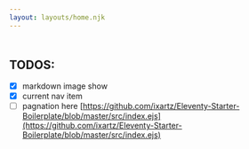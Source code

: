 ```yaml
---
layout: layouts/home.njk
---
```


<div style="margin-top: 50px" />

## TODOS:

- [x] markdown image show
- [x] current nav item
- [ ] pagnation here [https://github.com/ixartz/Eleventy-Starter-Boilerplate/blob/master/src/index.ejs](https://github.com/ixartz/Eleventy-Starter-Boilerplate/blob/master/src/index.ejs)
